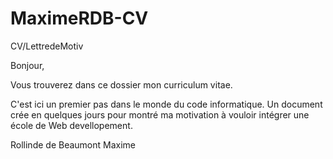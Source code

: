 # MaximeRDB-CV
CV/LettredeMotiv

Bonjour, 

Vous trouverez dans ce dossier mon curriculum vitae. 

C'est ici un premier pas dans le monde du code informatique. 
Un document crée en quelques jours pour montré ma motivation à vouloir intégrer une école de Web devellopement.

Rollinde de Beaumont Maxime
